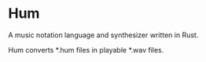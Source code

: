 Hum
===
A music notation language and synthesizer written in Rust.

Hum converts \*.hum files in playable \*.wav files.
